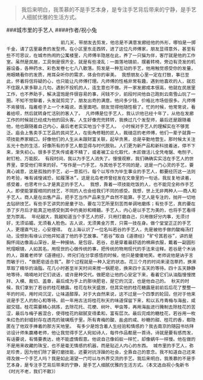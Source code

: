 > 我后来明白，我羡慕的不是手艺本身，是专注手艺背后带来的宁静，是手艺人细腻优雅的生活方式。

###城市里的手艺人
####作者/祝小兔

						前几天，带朋友去剪发，他总是不满意发廊给他的外形，哪怕是一掷千金，请了店里最贵的发型师。在小区里东走西转，进了这位凡师傅家，朋友显得意外，甚至有些不可思议，在城市热闹的公寓楼里，凡师傅半隐居在此，养了一只猫为伴，客厅就是他的工作室。虽然是民居，工具倒是很齐全，就是有些凌乱：一面落地镜前，摆着转椅，旁边有烫发的机器设备，各种药水、彩色发卷七七八八散落。剪发是一种互动的手艺，他用触觉感受你的发量，用眼睛看你的发质，用耳朵听你的需求，体会你的审美。 我想朋友心里一定在打鼓，事已至此，怀着将信将疑的心，也只能让凡师傅打理。凡师傅的性格非常有趣，遇到他喜欢的人，就忍不住跟人家多聊上几句。遇到不投机的人，连生意也不做。开一家发廊成本很高，他就在民居里工作，也不养助手，解决温饱是件很容易的事，闲钱不少，前段时间他自己跑到云南雪山玩了一圈。不知不觉聊着，头发就剪完了，朋友出奇的满意。他问多少钱，价格比市场低很多。凡师傅不肯接钱，指着柜子上一个木箱说，丢里面吧。朋友觉得他随性极了。忙的时候，他常常说，看着给呗，然后就转身忙活别的客人了。 凡师傅是位手艺人，我认识他已经十年了，从他在发廊工作的时候就已经成为他的回头客。人生好像兜兜转转，我换过几个发型师，最后还是跟随着他，他也跟随着自己内心，最后老老实实地当个手艺人。 小时候对手艺人的理解实在不够宽泛。庙会上售卖手工艺品的民间艺人，在街角修鞋的匠人，裁缝店的老师傅，他们一辈子就靠一项技能养家糊口。好像他们的人生从未跟财富关联，起早贪黑，总是辛勤地营生。那时候太关注五光十色的生活，好像所有的手艺人都显得与时代脱轨。人们更为新产品和新科技着迷，停不下来，渐失初心。很多手艺失传或者不精了，或者被工业化取代，木匠做活儿全凭电锯、电刨子、射钉枪、万能胶。 有段时间，我以为手艺人消失了。慢慢观察，我们确确实实活在手艺人的世界里，享受他们带来的好。“写作是一门手艺，与其他手艺不同的是，这是一门心灵的手艺，要真心诚意，这是孤独的手艺，必一意孤行。每个以写作为毕生事业的手艺人，都要经历这一法则的考验，唯有诚惶诚恐，如履薄冰”。这是北岛老师曾经发在文章里的一句话，我反复地读着，感受着，也思考什么才是真正的手艺人。 我想，靠着一项技能吃饭的人，也不能完全称作手艺人。即使能掌握相同的技艺，不同的人也会给我们不同的感受。我想，世上无非两种人——商人和手艺人。商人是在出售产品，把手艺当作产品来生产自然不能算。手艺人是专注的，抛开一切地去钻研技艺。有些手艺讲究的是童子功，要在习艺所里刻苦而单调地磨炼；有些手艺，真的要在添了岁月后才能真正地感受到其中的奥妙和精髓。手艺人，内心是以手艺为美的，也将手艺看得至为崇高。 年纪越大，我越知道当个手艺人的好，只用打磨自己，只用做好分内事，无须讨好，无须谄媚，无须看人脸色。古人说，无须黄金万贯，只需一技在身。做个堂堂正正的手艺人，更理直气壮，心安理得。 在上海认识了一位名叫若谷的手艺人，先是被他手做的酸梅汤打动，没想到有缘认识他并知道了他的手艺故事。“若谷”取自《道德经》“旷兮其若谷”，讲的是胸怀阔达像高山深谷，是一种接纳，是包容。若谷，总是穿着最舒适的棉麻衣服，戴着一副圆形玳瑁眼镜，人如其名，用现世的心做传统的事，把传统的物用现代的手法来诠释。若谷是个木讷的人，跟着老师学《道德经》，师兄们在分享感悟的时候，他只是傻傻地笑。老师说他是讷于言而敏于行，“做肥皂适合我”。那个过程就是一种入定的状态。花三个月的时间来浸泡草药，换来萃取了精华的油脂。花几小时甚至半天时间来搅一锅肥皂，换来四十五天的等待。四十五天静静地等待，喃喃地对它们说话，或许是种交代。做肥皂让他的心安定下来，看着它们从油脂慢慢搅拌、入模、裁切、盖章，最后成为手上的那块肥皂，是它的沉淀，也是他自己的。 秋天的时候，我们拿到了若谷的桂花糖露。桂花在秋天盛放，但其实他的桂花糖露是前前后后花了整整一年的时间，用时间沉淀，让味道醇厚。对于大自然来说，这不过是一个四季的轮回，但对于他来说是手艺人的耐心和等待。前一年用古法将桂花秋天的味道保留下来，和以五月青梅与海盐，咸甜交错。桂花需要精心挑拣，去除花托、花梗、树叶、甲虫等，再用海盐进行腌制去除桂花的苦涩，最后与梅子酱混合，使得桂花的甜腻变得柔和，富有层次。最后完成的糖桂花，若谷用一枚朱红色的封蜡封存在透亮的玻璃瓶子里。所有青梅的酸、盐卤的咸、砂糖的甜、桂花的香，都隐匿在了他双手捧着的那方天地里。 有多少是饱含着人生经验和情感的？我去南京的随园书坊拜访设计师朱赢椿老师，他让我觉得手艺人宛如诗人，每件作品都是一首诗。诗就是要有感而发，有话要说，有情要表达，绝不能虚情假意。他说自己像蚂蚁一样忙，却像蜗牛一样慢。他在做的不是用来收藏的珠宝，也不是毫无情感的机器，而是贴近人内心的东西。 城市里的手艺人，弥足珍贵，因为他们除了要打磨技能，还要对抗浮躁的社会，全靠自己的意念。我不知道自己还来得及做一个手艺人吗？我是如此渴望一门可以与外界交流的手艺。我后来明白，我羡慕的不是手艺本身，是专注手艺背后带来的宁静，是手艺人细腻优雅的生活方式。（本文选自祝小兔新书《时光不老，我们不散》）			  		